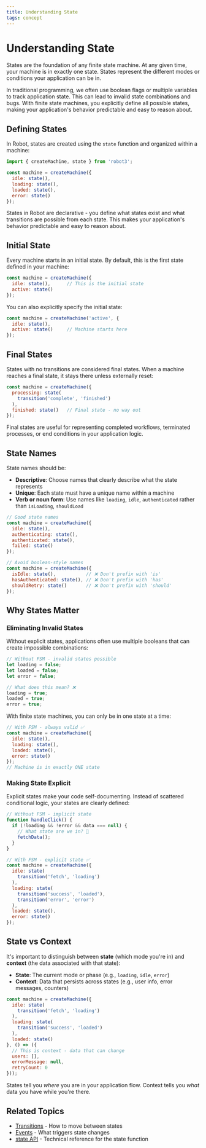 ```yaml
---
title: Understanding State
tags: concept
---
```


# Understanding State

States are the foundation of any finite state machine. At any given time, your machine is in exactly one state. States represent the different modes or conditions your application can be in.

In traditional programming, we often use boolean flags or multiple variables to track application state. This can lead to invalid state combinations and bugs. With finite state machines, you explicitly define all possible states, making your application's behavior predictable and easy to reason about.

## Defining States

In Robot, states are created using the `state` function and organized within a machine:

```js
import { createMachine, state } from 'robot3';

const machine = createMachine({
  idle: state(),
  loading: state(),
  loaded: state(),
  error: state()
});
```

States in Robot are declarative - you define what states exist and what transitions are possible from each state. This makes your application's behavior predictable and easy to reason about.

## Initial State

Every machine starts in an initial state. By default, this is the first state defined in your machine:

```js
const machine = createMachine({
  idle: state(),      // This is the initial state
  active: state()
});
```

You can also explicitly specify the initial state:

```js
const machine = createMachine('active', {
  idle: state(),
  active: state()     // Machine starts here
});
```

## Final States

States with no transitions are considered final states. When a machine reaches a final state, it stays there unless externally reset:

```js
const machine = createMachine({
  processing: state(
    transition('complete', 'finished')
  ),
  finished: state()   // Final state - no way out
});
```

Final states are useful for representing completed workflows, terminated processes, or end conditions in your application logic.

## State Names

State names should be:
- **Descriptive**: Choose names that clearly describe what the state represents
- **Unique**: Each state must have a unique name within a machine
- **Verb or noun form**: Use names like `loading`, `idle`, `authenticated` rather than `isLoading`, `shouldLoad`

```js
// Good state names
const machine = createMachine({
  idle: state(),
  authenticating: state(),
  authenticated: state(),
  failed: state()
});

// Avoid boolean-style names
const machine = createMachine({
  isIdle: state(),           // ❌ Don't prefix with 'is'
  hasAuthenticated: state(), // ❌ Don't prefix with 'has'
  shouldRetry: state()       // ❌ Don't prefix with 'should'
});
```

## Why States Matter

### Eliminating Invalid States

Without explicit states, applications often use multiple booleans that can create impossible combinations:

```js
// Without FSM - invalid states possible
let loading = false;
let loaded = false;
let error = false;

// What does this mean? ❌
loading = true;
loaded = true;
error = true;
```

With finite state machines, you can only be in one state at a time:

```js
// With FSM - always valid ✅
const machine = createMachine({
  idle: state(),
  loading: state(),
  loaded: state(),
  error: state()
});
// Machine is in exactly ONE state
```

### Making State Explicit

Explicit states make your code self-documenting. Instead of scattered conditional logic, your states are clearly defined:

```js
// Without FSM - implicit state
function handleClick() {
  if (!loading && !error && data === null) {
    // What state are we in? 🤔
    fetchData();
  }
}

// With FSM - explicit state ✅
const machine = createMachine({
  idle: state(
    transition('fetch', 'loading')
  ),
  loading: state(
    transition('success', 'loaded'),
    transition('error', 'error')
  ),
  loaded: state(),
  error: state()
});
```

## State vs Context

It's important to distinguish between **state** (which mode you're in) and **context** (the data associated with that state):

- **State**: The current mode or phase (e.g., `loading`, `idle`, `error`)
- **Context**: Data that persists across states (e.g., user info, error messages, counters)

```js
const machine = createMachine({
  idle: state(
    transition('fetch', 'loading')
  ),
  loading: state(
    transition('success', 'loaded')
  ),
  loaded: state()
}, () => ({
  // This is context - data that can change
  users: [],
  errorMessage: null,
  retryCount: 0
}));
```

States tell you *where* you are in your application flow. Context tells you *what* data you have while you're there.

## Related Topics

- [Transitions](/docs/concepts-transitions/) - How to move between states
- [Events](/docs/concepts-events/) - What triggers state changes
- [state API](/docs/state/) - Technical reference for the state function
